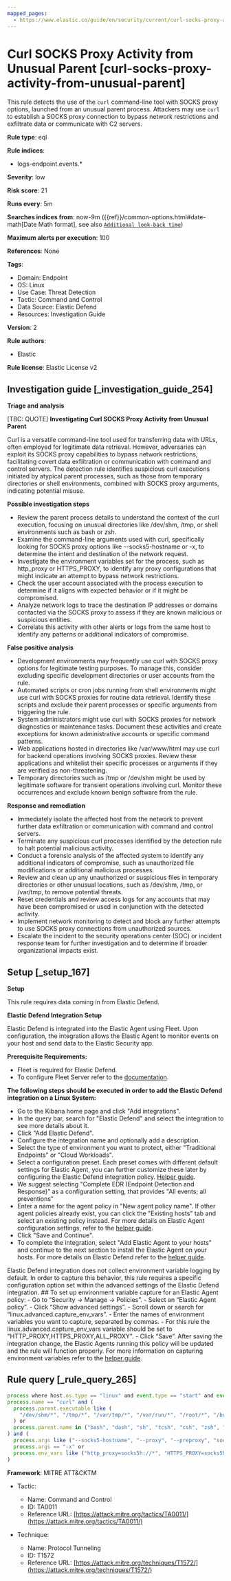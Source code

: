 ```yaml
---
mapped_pages:
  - https://www.elastic.co/guide/en/security/current/curl-socks-proxy-activity-from-unusual-parent.html
---
```


# Curl SOCKS Proxy Activity from Unusual Parent [curl-socks-proxy-activity-from-unusual-parent]

This rule detects the use of the `curl` command-line tool with SOCKS proxy options, launched from an unusual parent process. Attackers may use `curl` to establish a SOCKS proxy connection to bypass network restrictions and exfiltrate data or communicate with C2 servers.

**Rule type**: eql

**Rule indices**:

* logs-endpoint.events.*

**Severity**: low

**Risk score**: 21

**Runs every**: 5m

**Searches indices from**: now-9m ({{ref}}/common-options.html#date-math[Date Math format], see also [`Additional look-back time`](docs-content://solutions/security/detect-and-alert/create-detection-rule.md#rule-schedule))

**Maximum alerts per execution**: 100

**References**: None

**Tags**:

* Domain: Endpoint
* OS: Linux
* Use Case: Threat Detection
* Tactic: Command and Control
* Data Source: Elastic Defend
* Resources: Investigation Guide

**Version**: 2

**Rule authors**:

* Elastic

**Rule license**: Elastic License v2

## Investigation guide [_investigation_guide_254]

**Triage and analysis**

[TBC: QUOTE]
**Investigating Curl SOCKS Proxy Activity from Unusual Parent**

Curl is a versatile command-line tool used for transferring data with URLs, often employed for legitimate data retrieval. However, adversaries can exploit its SOCKS proxy capabilities to bypass network restrictions, facilitating covert data exfiltration or communication with command and control servers. The detection rule identifies suspicious curl executions initiated by atypical parent processes, such as those from temporary directories or shell environments, combined with SOCKS proxy arguments, indicating potential misuse.

**Possible investigation steps**

* Review the parent process details to understand the context of the curl execution, focusing on unusual directories like /dev/shm, /tmp, or shell environments such as bash or zsh.
* Examine the command-line arguments used with curl, specifically looking for SOCKS proxy options like --socks5-hostname or -x, to determine the intent and destination of the network request.
* Investigate the environment variables set for the process, such as http_proxy or HTTPS_PROXY, to identify any proxy configurations that might indicate an attempt to bypass network restrictions.
* Check the user account associated with the process execution to determine if it aligns with expected behavior or if it might be compromised.
* Analyze network logs to trace the destination IP addresses or domains contacted via the SOCKS proxy to assess if they are known malicious or suspicious entities.
* Correlate this activity with other alerts or logs from the same host to identify any patterns or additional indicators of compromise.

**False positive analysis**

* Development environments may frequently use curl with SOCKS proxy options for legitimate testing purposes. To manage this, consider excluding specific development directories or user accounts from the rule.
* Automated scripts or cron jobs running from shell environments might use curl with SOCKS proxies for routine data retrieval. Identify these scripts and exclude their parent processes or specific arguments from triggering the rule.
* System administrators might use curl with SOCKS proxies for network diagnostics or maintenance tasks. Document these activities and create exceptions for known administrative accounts or specific command patterns.
* Web applications hosted in directories like /var/www/html may use curl for backend operations involving SOCKS proxies. Review these applications and whitelist their specific processes or arguments if they are verified as non-threatening.
* Temporary directories such as /tmp or /dev/shm might be used by legitimate software for transient operations involving curl. Monitor these occurrences and exclude known benign software from the rule.

**Response and remediation**

* Immediately isolate the affected host from the network to prevent further data exfiltration or communication with command and control servers.
* Terminate any suspicious curl processes identified by the detection rule to halt potential malicious activity.
* Conduct a forensic analysis of the affected system to identify any additional indicators of compromise, such as unauthorized file modifications or additional malicious processes.
* Review and clean up any unauthorized or suspicious files in temporary directories or other unusual locations, such as /dev/shm, /tmp, or /var/tmp, to remove potential threats.
* Reset credentials and review access logs for any accounts that may have been compromised or used in conjunction with the detected activity.
* Implement network monitoring to detect and block any further attempts to use SOCKS proxy connections from unauthorized sources.
* Escalate the incident to the security operations center (SOC) or incident response team for further investigation and to determine if broader organizational impacts exist.


## Setup [_setup_167]

**Setup**

This rule requires data coming in from Elastic Defend.

**Elastic Defend Integration Setup**

Elastic Defend is integrated into the Elastic Agent using Fleet. Upon configuration, the integration allows the Elastic Agent to monitor events on your host and send data to the Elastic Security app.

**Prerequisite Requirements:**

* Fleet is required for Elastic Defend.
* To configure Fleet Server refer to the [documentation](docs-content://reference/ingestion-tools/fleet/fleet-server.md).

**The following steps should be executed in order to add the Elastic Defend integration on a Linux System:**

* Go to the Kibana home page and click "Add integrations".
* In the query bar, search for "Elastic Defend" and select the integration to see more details about it.
* Click "Add Elastic Defend".
* Configure the integration name and optionally add a description.
* Select the type of environment you want to protect, either "Traditional Endpoints" or "Cloud Workloads".
* Select a configuration preset. Each preset comes with different default settings for Elastic Agent, you can further customize these later by configuring the Elastic Defend integration policy. [Helper guide](docs-content://solutions/security/configure-elastic-defend/configure-an-integration-policy-for-elastic-defend.md).
* We suggest selecting "Complete EDR (Endpoint Detection and Response)" as a configuration setting, that provides "All events; all preventions"
* Enter a name for the agent policy in "New agent policy name". If other agent policies already exist, you can click the "Existing hosts" tab and select an existing policy instead. For more details on Elastic Agent configuration settings, refer to the [helper guide](docs-content://reference/ingestion-tools/fleet/agent-policy.md).
* Click "Save and Continue".
* To complete the integration, select "Add Elastic Agent to your hosts" and continue to the next section to install the Elastic Agent on your hosts. For more details on Elastic Defend refer to the [helper guide](docs-content://solutions/security/configure-elastic-defend/install-elastic-defend.md).

Elastic Defend integration does not collect environment variable logging by default. In order to capture this behavior, this rule requires a specific configuration option set within the advanced settings of the Elastic Defend integration. ## To set up environment variable capture for an Elastic Agent policy: - Go to “Security → Manage → Policies”. - Select an “Elastic Agent policy”. - Click “Show advanced settings”. - Scroll down or search for “linux.advanced.capture_env_vars”. - Enter the names of environment variables you want to capture, separated by commas. - For this rule the linux.advanced.capture_env_vars variable should be set to "HTTP_PROXY,HTTPS_PROXY,ALL_PROXY". - Click “Save”. After saving the integration change, the Elastic Agents running this policy will be updated and the rule will function properly. For more information on capturing environment variables refer to the [helper guide](docs-content://solutions/security/cloud/capture-environment-variables.md).


## Rule query [_rule_query_265]

```js
process where host.os.type == "linux" and event.type == "start" and event.action == "exec" and
process.name == "curl" and (
  process.parent.executable like (
    "/dev/shm/*", "/tmp/*", "/var/tmp/*", "/var/run/*", "/root/*", "/boot/*", "/var/www/html/*", "/opt/.*"
  ) or
  process.parent.name in ("bash", "dash", "sh", "tcsh", "csh", "zsh", "ksh", "fish")
) and (
  process.args like ("--socks5-hostname", "--proxy", "--preproxy", "socks5*") or
  process.args == "-x" or
  process.env_vars like ("http_proxy=socks5h://*", "HTTPS_PROXY=socks5h://*", "ALL_PROXY=socks5h://*")
)
```

**Framework**: MITRE ATT&CKTM

* Tactic:

    * Name: Command and Control
    * ID: TA0011
    * Reference URL: [https://attack.mitre.org/tactics/TA0011/](https://attack.mitre.org/tactics/TA0011/)

* Technique:

    * Name: Protocol Tunneling
    * ID: T1572
    * Reference URL: [https://attack.mitre.org/techniques/T1572/](https://attack.mitre.org/techniques/T1572/)



